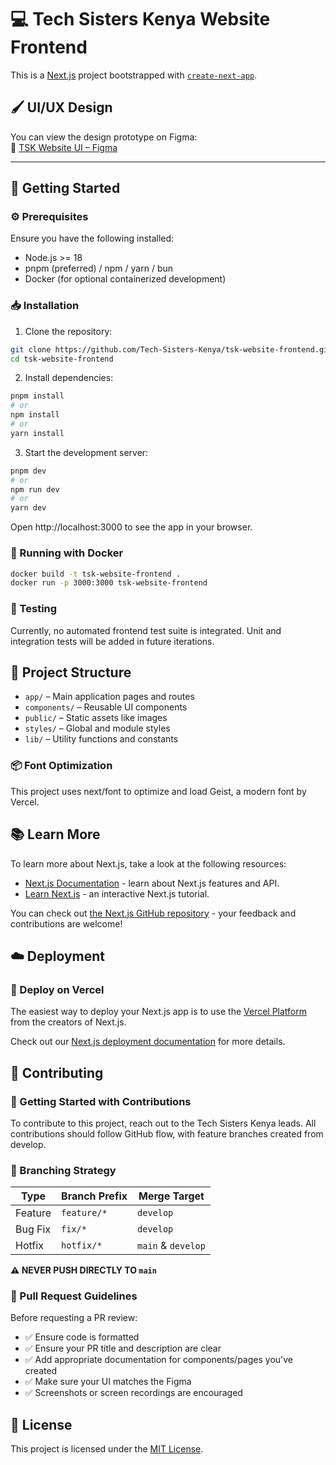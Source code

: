 # 💻 Tech Sisters Kenya Website Frontend

This is a [Next.js](https://nextjs.org) project bootstrapped with [`create-next-app`](https://nextjs.org/docs/app/api-reference/cli/create-next-app).

## 🖌️ UI/UX Design

You can view the design prototype on Figma:  
🔗 [TSK Website UI – Figma](https://www.figma.com/design/PCywTXwNGbjDGFh2TAJk0w/TSK-Website-UI?node-id=0-1&p=f&t=nqnfbXnunkdgC6ur-0)

---

## 🚀 Getting Started

### ⚙️ Prerequisites

Ensure you have the following installed:
- Node.js >= 18
- pnpm (preferred) / npm / yarn / bun
- Docker (for optional containerized development)

### 📥 Installation

1. Clone the repository:
```bash
git clone https://github.com/Tech-Sisters-Kenya/tsk-website-frontend.git
cd tsk-website-frontend
```

2. Install dependencies:
```bash
pnpm install
# or
npm install
# or
yarn install
```

3. Start the development server:
```bash
pnpm dev
# or
npm run dev
# or
yarn dev
```

Open http://localhost:3000 to see the app in your browser.

### 🐳 Running with Docker

```bash
docker build -t tsk-website-frontend .
docker run -p 3000:3000 tsk-website-frontend
```

### 🧪 Testing

Currently, no automated frontend test suite is integrated. Unit and integration tests will be added in future iterations.

## 📁 Project Structure

- `app/` – Main application pages and routes  
- `components/` – Reusable UI components  
- `public/` – Static assets like images  
- `styles/` – Global and module styles  
- `lib/` – Utility functions and constants  

### 📦 Font Optimization

This project uses next/font to optimize and load Geist, a modern font by Vercel.

## 📚 Learn More

To learn more about Next.js, take a look at the following resources:

- [Next.js Documentation](https://nextjs.org/docs) - learn about Next.js features and API.
- [Learn Next.js](https://nextjs.org/learn) - an interactive Next.js tutorial.

You can check out [the Next.js GitHub repository](https://github.com/vercel/next.js) - your feedback and contributions are welcome!

## ☁️ Deployment

### 🚀 Deploy on Vercel

The easiest way to deploy your Next.js app is to use the [Vercel Platform](https://vercel.com/new?utm_medium=default-template&filter=next.js&utm_source=create-next-app&utm_campaign=create-next-app-readme) from the creators of Next.js.

Check out our [Next.js deployment documentation](https://nextjs.org/docs/app/building-your-application/deploying) for more details.

## 🤝 Contributing

### 📝 Getting Started with Contributions

To contribute to this project, reach out to the Tech Sisters Kenya leads. All contributions should follow GitHub flow, with feature branches created from develop.

### 🌿 Branching Strategy

| Type | Branch Prefix | Merge Target |
|------|---------------|--------------|
| Feature | `feature/*` | `develop` |
| Bug Fix | `fix/*` | `develop` |
| Hotfix | `hotfix/*` | `main` & `develop` |

**⚠️ NEVER PUSH DIRECTLY TO `main`**

### 🧹 Pull Request Guidelines

Before requesting a PR review:

- ✅ Ensure code is formatted
- ✅ Ensure your PR title and description are clear
- ✅ Add appropriate documentation for components/pages you've created
- ✅ Make sure your UI matches the Figma
- ✅ Screenshots or screen recordings are encouraged

## 📜 License

This project is licensed under the [MIT License](https://opensource.org/licenses/MIT).
